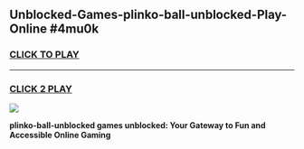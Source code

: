 
## Unblocked-Games-plinko-ball-unblocked-Play-Online #4mu0k
<h3>
<a href="https://news.freeplayer.one?title=plinko-ball-unblocked&ref=3">CLICK TO PLAY</a></h3>
<hr>

<h3>
<a href="https://news.freeplayer.one?title=plinko-ball-unblocked&ref=3">CLICK 2 PLAY</a>
  
</h3>

<a href="https://news.freeplayer.one?title=plinko-ball-unblocked&ref=3"><img src="https://clearcache.store/games.png"></a>


**plinko-ball-unblocked games unblocked: Your Gateway to Fun and Accessible Online Gaming**
